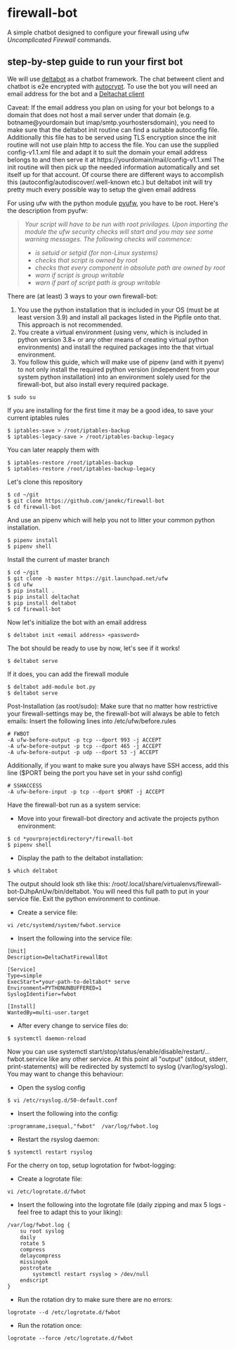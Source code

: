 # firewall-bot
A simple chatbot designed to configure your firewall using ufw *Uncomplicated Firewall* commands.

## step-by-step guide to run your first bot
We will use [deltabot](https://github.com/deltachat-bot/deltabot) as a chatbot framework.
The chat betweent client and chatbot is e2e encrypted with [autocrypt](https://autocrypt.org/).
To use the bot you will need an email address for the bot and a [Deltachat client](https://get.delta.chat/)

Caveat:
If the email address you plan on using for your bot belongs to a domain that does not host a mail server under that domain (e.g. botname@yourdomain but imap/smtp.yourhostersdomain), you need to make sure that the deltabot init routine can find a suitable autoconfig file.
Additionally this file has to be served using TLS encryption since the init routine will not use plain http to access the file.
You can use the supplied config-v1.1.xml file and adapt it to suit the domain your email address belongs to and then serve it at https://yourdomain/mail/config-v1.1.xml
The init routine will then pick up the needed information automatically and set itself up for that account.
Of course there are different ways to accomplish this (autoconfig/autodiscover/.well-known etc.) but deltabot init will try pretty much every possible way to setup the given email address

For using ufw with the python module [pyufw](https://github.com/5tingray/pyufw), you have to be root.
Here's the description from pyufw:
> *Your script will have to be run with root privilages. Upon importing the module the ufw security checks will start and you may see some warning messages. The following checks will commence:*
>  - *is setuid or setgid (for non-Linux systems)*
>  - *checks that script is owned by root*
>  - *checks that every component in absolute path are owned by root*
>  - *warn if script is group writable*
>  - *warn if part of script path is group writable*

There are (at least) 3 ways to your own firewall-bot:
1. You use the python installation that is included in your OS (must be at least version 3.9) and install all packages listed in the Pipfile onto that. This approach is not recommended.
2. You create a virtual environment (using venv, which is included in python version 3.8+ or any other means of creating virtual python environments) and install the required packages into the that virtual environment.
3. You follow this guide, which will make use of pipenv (and with it pyenv) to not only install the required python version (independent from your system python installation) into an environment solely used for the firewall-bot, but also install every required package.

```
$ sudo su
```
If you are installing for the first time it may be a good idea, to save your current iptables rules
```
$ iptables-save > /root/iptables-backup
$ iptables-legacy-save > /root/iptables-backup-legacy
```
You can later reapply them with
```
$ iptables-restore /root/iptables-backup
$ iptables-restore /root/iptables-backup-legacy
```
Let's clone this repository
```
$ cd ~/git
$ git clone https://github.com/janekc/firewall-bot
$ cd firewall-bot
```
And use an pipenv which will help you not to litter your common python installation.
```
$ pipenv install
$ pipenv shell
```
Install the current uf master branch
```
$ cd ~/git
$ git clone -b master https://git.launchpad.net/ufw
$ cd ufw
$ pip install .
$ pip install deltachat
$ pip install deltabot
$ cd firewall-bot
```
Now let's initialize the bot with an email address
```
$ deltabot init <email address> <password>
```
The bot should be ready to use by now, let's see if it works!
```
$ deltabot serve
```
If it does, you can add the firewall module
```
$ deltabot add-module bot.py
$ deltabot serve
```
Post-Installation (as root/sudo):
Make sure that no matter how restrictive your firewall-settings may be, the firewall-bot will always be able to fetch emails:
Insert the following lines into /etc/ufw/before.rules
```
# FWBOT
-A ufw-before-output -p tcp --dport 993 -j ACCEPT
-A ufw-before-output -p tcp --dport 465 -j ACCEPT
-A ufw-before-output -p udp --dport 53 -j ACCEPT
```
Additionally, if you want to make sure you always have SSH access, add this line ($PORT being the port you have set in your sshd config)
```
# SSHACCESS
-A ufw-before-input -p tcp --dport $PORT -j ACCEPT
```
Have the firewall-bot run as a system service:
- Move into your firewall-bot directory and activate the projects python environment:
```
$ cd *yourprojectdirectory*/firewall-bot
$ pipenv shell
```
- Display the path to the deltabot installation:
```
$ which deltabot
```
The output should look sth like this: /root/.local/share/virtualenvs/firewall-bot-DJhpAnUw/bin/deltabot.
You will need this full path to put in your service file. Exit the python environment to continue.
- Create a service file:
```
vi /etc/systemd/system/fwbot.service
```
- Insert the following into the service file:
```
[Unit]
Description=DeltaChatFirewallBot

[Service]
Type=simple
ExecStart=*your-path-to-deltabot* serve
Environment=PYTHONUNBUFFERED=1
SyslogIdentifier=fwbot

[Install]
WantedBy=multi-user.target
```
- After every change to service files do:
```
$ systemctl daemon-reload
```
Now you can use systemctl start/stop/status/enable/disable/restart/... fwbot.service like any other service.
At this point all "output" (stdout, stderr, print-statements) will be redirected by systemctl to syslog (/var/log/syslog).
You may want to change this behaviour:
- Open the syslog config
```
$ vi /etc/rsyslog.d/50-default.conf
```
- Insert the following into the config:
```
:programname,isequal,"fwbot"  /var/log/fwbot.log
```
- Restart the rsyslog daemon:
```
$ systemctl restart rsyslog
```
For the cherry on top, setup logrotation for fwbot-logging:
- Create a logrotate file:
```
vi /etc/logrotate.d/fwbot
```
- Insert the following into the logrotate file (daily zipping and max 5 logs - feel free to adapt this to your liking):
```
/var/log/fwbot.log {
    su root syslog
    daily
    rotate 5
    compress
    delaycompress
    missingok
    postrotate
        systemctl restart rsyslog > /dev/null
    endscript
}
```
- Run the rotation dry to make sure there are no errors:
```
logrotate --d /etc/logrotate.d/fwbot
```
- Run the rotation once:
```
logrotate --force /etc/logrotate.d/fwbot
```
